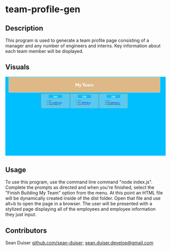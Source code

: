 # team-profile-gen

## Description
This program is used to generate a team profile page consisting of a manager and any number of engineers and interns. Key information about each team member will be displayed.

## Visuals
![screenshot of website created using program](teamprofile-screenshot.png)

## Usage
To use this program, use the command line command "node index.js". Complete the prompts as directed and when you're finished, select the "Finish Building My Team" option from the menu. At this point an HTML file will be dynamically created inside of the dist folder. Open that file and use alt+b to open the page in a browser. The user will be presented with a stylized page displaying all of the employees and employee information they just input.

## Contributors
Sean Duiser
[github.com/sean-duiser](https://github.com/Sean-Duiser);
sean.duiser.develop@gmail.com